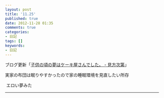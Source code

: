 ```yaml
---
layout: post
title: '11.25'
published: true
date: 2012-11-28 01:35
comments: true
categories:
- 日記
tags: []
keywords:
- 日記
---
```

ブログ更新「[子供の頃の夢はケーキ屋さんでした。 - 見方次第](http://soramugi.hateblo.jp/entry/2012/11/25/232634 "子供の頃の夢はケーキ屋さんでした。 - 見方次第")」

実家の布団は眠りやすかったので家の睡眠環境を見直したい所存
<div> エロい夢みた</div>

---

